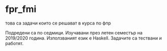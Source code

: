 # fpr_fmi
това са задачи които се решават в курса по фпр

Подредени са по седмици. Изучавани през летен семестър на 2019/2020 година. Използваният език е Haskell. Задачите са тествани и работят.
